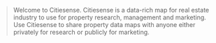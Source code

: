 >Welcome to Citiesense. 
>Citiesense is a data-rich map for real estate industry to use for property research, management and marketing. Use Citiesense to share property data maps with anyone either privately for research or publicly for marketing. 

